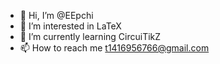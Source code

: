 - 👋 Hi, I’m @EEpchi
- 👀 I’m interested in LaTeX
- 🌱 I’m currently learning CircuiTikZ
- 📫 How to reach me t1416956766@gmail.com

<!---
EEpchi is a ✨ special ✨ repository because its `README.md` (this file) appears on your GitHub profile.
You can click the Preview link to take a look at your changes.
--->

